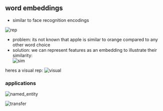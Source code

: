 ## word embeddings
- similar to face recognition encodings 

![rep](https://i.gyazo.com/eb0d5319003b1a8eebb1894bc85d38ef.png)
  - problem: its not known that apple is similar to orange compared to any other word choice
  - solution: we can represent features as an embedding to illustrate their similarity:  
![sim](https://i.gyazo.com/e6da4a714b8079d01bc9ee51ec623950.png)

heres a visual rep:
![visual](https://i.gyazo.com/b500be6bcde0445647df852405732f7d.png)

### applications
![named_entity](https://i.gyazo.com/5cad4039733b337ed72144a1de303514.png)

![transfer](https://i.gyazo.com/4b784647af101450ce8d65afd2c65163.png)

